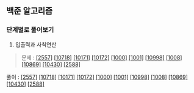 ## 백준 알고리즘 
### 단계별로 풀어보기 

1. 입출력과 사칙연산
> 문제 : [[2557]](https://www.acmicpc.net/problem/2557) 
[[10718]](https://www.acmicpc.net/problem/10718) 
[[10171]](https://www.acmicpc.net/problem/10171) 
[[10172]](https://www.acmicpc.net/problem/10172) 
[[1000]](https://www.acmicpc.net/problem/1000) 
[[1001]](https://www.acmicpc.net/problem/1001) 
[[10998]](https://www.acmicpc.net/problem/10998) 
[[1008]](https://www.acmicpc.net/problem/1008) 
[[10869]](https://www.acmicpc.net/problem/10869) 
[[10430]](https://www.acmicpc.net/problem/10430) 
[[2588]](https://www.acmicpc.net/problem/2588) 
>
풀이 : [[2557]](./step/01_입출력과%20사칙연산/1_2557.py)
[[10718]](./step/01_입출력과%20사칙연산/2_10718.py)
[[10171]](./step/01_입출력과%20사칙연산/3_10171.py)
[[10172]](./step/01_입출력과%20사칙연산/4_10172.py)
[[1000]](./step/01_입출력과%20사칙연산/5_1000.py)
[[1001]](./step/01_입출력과%20사칙연산/6_1001.py)
[[10998]](./step/01_입출력과%20사칙연산/7_10998.py)
[[1008]](./step/01_입출력과%20사칙연산/8_1008.py)
[[10869]](./step/01_입출력과%20사칙연산/9_10869.py)
[[10430]](./step/01_입출력과%20사칙연산/10_10430.py)
[[2588]](./step/01_입출력과%20사칙연산/11_2588.py)
>